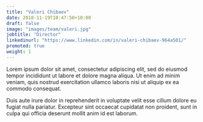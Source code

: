 ```yaml
---
title: "Valeri Chibaev"
date: 2018-11-19T10:47:58+10:00
draft: false
image: "images/team/valeri.jpg"
jobtitle: "Director"
linkedinurl: "https://www.linkedin.com/in/valeri-chibaev-964a501/"
promoted: true
weight: 1
---
```


Lorem ipsum dolor sit amet, consectetur adipiscing elit, sed do eiusmod tempor incididunt ut labore et dolore magna aliqua. Ut enim ad minim veniam, quis nostrud exercitation ullamco laboris nisi ut aliquip ex ea commodo consequat.

Duis aute irure dolor in reprehenderit in voluptate velit esse cillum dolore eu fugiat nulla pariatur. Excepteur sint occaecat cupidatat non proident, sunt in culpa qui officia deserunt mollit anim id est laborum.
